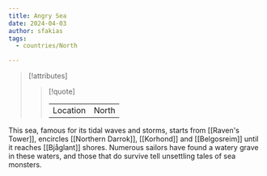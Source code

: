 ```yaml
---
title: Angry Sea
date: 2024-04-03
author: sfakias
tags:
  - countries/North

---
```

> [!attributes]
> 
> > [!quote]
> >
> > | | |
> > | --- | --- |
> > | Location | North |

This sea, famous for its tidal waves and storms, starts from [[Raven's Tower]], encircles [[Northern Darrok]], [[Korhond]] and [[Belgosreim]] until it reaches [[Bjåglant]] shores. Numerous sailors have found a watery grave in these waters, and those that do survive tell unsettling tales of sea monsters.